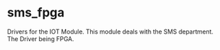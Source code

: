 # sms_fpga
Drivers for the IOT Module. This module deals with the SMS department. 
The Driver being FPGA.
